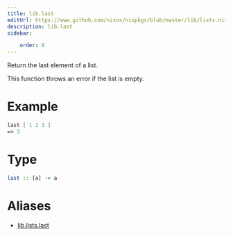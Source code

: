```yaml
---
title: lib.last
editUrl: https://www.github.com/nixos/nixpkgs/blob/master/lib/lists.nix#L1003C10
description: lib.last
sidebar:

    order: 8
---
```


Return the last element of a list.

This function throws an error if the list is empty.

# Example

```nix
last [ 1 2 3 ]
=> 3
```

# Type

```haskell
last :: [a] -> a
```


# Aliases

- [lib.lists.last](reference/lib/lists/lib-lists-last)


